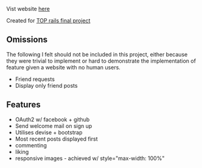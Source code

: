 Vist website [here](https://thefacebookapp.herokuapp.com/)

Created for [TOP rails final project](http://www.theodinproject.com/ruby-on-rails/final-project)

## Omissions
The following I felt should not be included in this project, either because they were trivial to implement or hard to demonstrate the implementation of feature given a website with no human users.
* Friend requests
* Display only friend posts

## Features
* OAuth2 w/ facebook + github
* Send welcome mail on sign up
* Utilises devise + bootstrap
* Most recent posts displayed first
* commenting
* liking
* responsive images - achieved w/ style="max-width: 100%"

